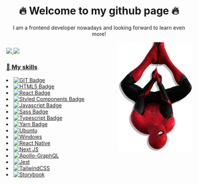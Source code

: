  <h1 align="center"> 🔥 Welcome to my github page 🔥 </h1>
 <p align="center"> I am a frontend developer nowadays and looking forward to learn even more! </p>

<img align="right" width="200px" src="./img/miranha.png">

##

<div>
    <a href="https//beacons.ai/guim0">
 <img height="170em" src="https://github-readme-stats.vercel.app/api?username=guim0&show_icons=true&theme=radical"/>
  <img height="170em" src="https://github-readme-stats.vercel.app/api/top-langs/?username=anuraghazra&layout=compact&theme=radical"/>     
     
</div>
 
### 🚀 **My skills**
  <div style="display: inline-block> 

- ![Markdown Badge](https://img.shields.io/badge/Markdown-000000?style=for-the-badge&logo=markdown&logoColor=white)
- ![GIT Badge](https://img.shields.io/badge/Git-F05032?style=for-the-badge&logo=git&logoColor=white)
- ![HTML5 Badge](https://img.shields.io/badge/HTML5-E34F26?style=for-the-badge&logo=html5&logoColor=white)
- ![React Badge](https://img.shields.io/badge/React-20232A?style=for-the-badge&logo=react&logoColor=61DAFB)   
- ![Styled Components Badge](https://img.shields.io/badge/styled--components-DB7093?style=for-the-badge&logo=styled-components&logoColor=white)
- ![Javascript Badge](https://img.shields.io/badge/JavaScript-F7DF1E?style=for-the-badge&logo=javascript&logoColor=black)
- ![Sass Badge](https://img.shields.io/badge/Sass-CC6699?style=for-the-badge&logo=sass&logoColor=white)
- ![Typescript Badge](https://img.shields.io/badge/TypeScript-007ACC?style=for-the-badge&logo=typescript&logoColor=white)
- ![Yarn Badge](https://img.shields.io/badge/Yarn-2C8EBB?style=for-the-badge&logo=yarn&logoColor=white)
- ![Ubuntu](https://img.shields.io/badge/Ubuntu-E95420?style=for-the-badge&logo=ubuntu&logoColor=white)
- ![Windows](https://img.shields.io/badge/Windows-0078D6?style=for-the-badge&logo=windows&logoColor=white)
- ![React Native](https://img.shields.io/badge/react_native-%2320232a.svg?style=for-the-badge&logo=react&logoColor=%2361DAFB)
- ![Next JS](https://img.shields.io/badge/Next-black?style=for-the-badge&logo=next.js&logoColor=white)
- ![Apollo-GraphQL](https://img.shields.io/badge/-ApolloGraphQL-311C87?style=for-the-badge&logo=apollo-graphql)
- ![Jest](https://img.shields.io/badge/-jest-%23C21325?style=for-the-badge&logo=jest&logoColor=white)
- ![TailwindCSS](https://img.shields.io/badge/tailwindcss-%2338B2AC.svg?style=for-the-badge&logo=tailwind-css&logoColor=white)
- ![Storybook](https://img.shields.io/badge/-Storybook-FF4785?style=for-the-badge&logo=storybook&logoColor=white)
</hr>
                     

          
